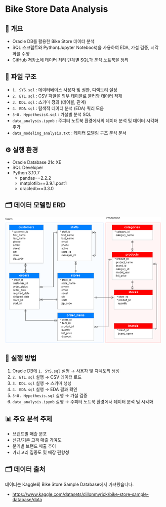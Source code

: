 # Bike Store Data Analysis

## 📌 개요
- Oracle DB를 활용한 Bike Store 데이터 분석
- SQL 스크립트와 Python(Jupyter Notebook)을 사용하여 EDA, 가설 검증, 시각화를 수행
- GitHub 저장소에 데이터 처리 단계별 SQL과 분석 노트북을 정리

## 📂 파일 구조
- `1. SYS.sql` : 데이터베이스 사용자 및 권한, 디렉토리 설정
- `2. ETL.sql` : CSV 파일을 외부 테이블로 불러와 데이터 적재
- `3. DDL.sql` : 스키마 정의 (테이블, 관계)
- `4. EDA.sql` : 탐색적 데이터 분석 (EDA) 쿼리 모음
- `5~8. HypothesisX.sql` : 가설별 분석 SQL
- `data_analysis.ipynb` : 주피터 노트북 환경에서의 데이터 분석 및 데이터 시각화 추가
- `data_modeling_analysis.txt` : 데이터 모델링 구조 분석 문서

## ⚙️ 실행 환경
- Oracle Database 21c XE
- SQL Developer
- Python 3.10.7  
  - pandas==2.2.2
  - matplotlib==3.9.1.post1
  - oracledb==3.3.0
 
## 🗂 데이터 모델링 ERD  

![Bike Store ERD](ERD.png)

## 🚀 실행 방법
1. Oracle DB에 `1. SYS.sql` 실행 → 사용자 및 디렉토리 생성
2. `2. ETL.sql` 실행 → CSV 데이터 로드
3. `3. DDL.sql` 실행 → 스키마 생성
4. `4. EDA.sql` 실행 → EDA 결과 확인
5. `5~8. Hypothesis.sql` 실행 → 가설 검증
6. `data_analysis.ipynb` 실행 → 주피터 노트북 환경에서 데이터 분석 및 시각화

## 📊 주요 분석 주제
- 브랜드별 매출 분포
- 신규/기존 고객 매출 기여도
- 분기별 브랜드 매출 추이
- 카테고리 집중도 및 매장 편향성

## 🗂 데이터 출처

데이터는 Kaggle의 Bike Store Sample Database에서 가져왔습니다.
- https://www.kaggle.com/datasets/dillonmyrick/bike-store-sample-database/data

